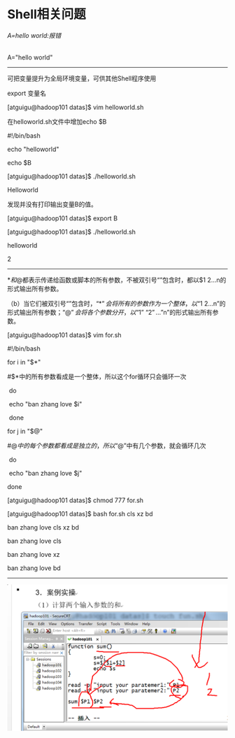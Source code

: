 # Shell相关问题

###### A=hello world:报错

A="hello world"

---

可把变量提升为全局环境变量，可供其他Shell程序使用

export 变量名

[atguigu@hadoop101 datas]$ vim helloworld.sh 

 

在helloworld.sh文件中增加echo $B

\#!/bin/bash

 

echo "helloworld"

echo $B

 

[atguigu@hadoop101 datas]$ ./helloworld.sh 

Helloworld

发现并没有打印输出变量B的值。

[atguigu@hadoop101 datas]$ export B

[atguigu@hadoop101 datas]$ ./helloworld.sh 

helloworld

2

---

$*和$@都表示传递给函数或脚本的所有参数，不被双引号“”包含时，都以$1 $2 …$n的形式输出所有参数。



（b）当它们被双引号“”包含时，“$*”会将所有的参数作为一个整体，以“$1 $2 …$n”的形式输出所有参数；“$@”会将各个参数分开，以“$1” “$2”…”$n”的形式输出所有参数。

[atguigu@hadoop101 datas]$ vim for.sh

 

\#!/bin/bash 

 

for i in "$*" 

\#$*中的所有参数看成是一个整体，所以这个for循环只会循环一次 

​    do 

​        echo "ban zhang love $i"

​    done 

 

for j in "$@" 

\#$@中的每个参数都看成是独立的，所以“$@”中有几个参数，就会循环几次 

​    do 

​        echo "ban zhang love $j" 

done

 

[atguigu@hadoop101 datas]$ chmod 777 for.sh

[atguigu@hadoop101 datas]$ bash for.sh cls xz bd

ban zhang love cls xz bd

ban zhang love cls

ban zhang love xz

ban zhang love bd

---

![1611301620213](Shell.assets/1611301620213.png)
